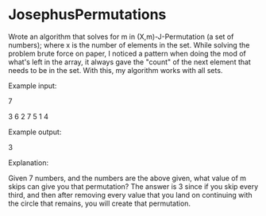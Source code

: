 # JosephusPermutations
Wrote an algorithm that solves for m in (X,m)-J-Permutation (a set of numbers); where x is the number of elements in the set. While solving the problem brute force on paper, I noticed a pattern when doing the mod of what's left in the array, it always gave the "count" of the next element that needs to be in the set. With this, my algorithm works with all sets.

Example input:

7

3 6 2 7 5 1 4

Example output:

3

Explanation:

Given 7 numbers, and the numbers are the above given, what value of m skips can give you that permutation? The answer is 3 since if you skip every third, and then after removing every value that you land on continuing with the circle that remains, you will create that permutation.
